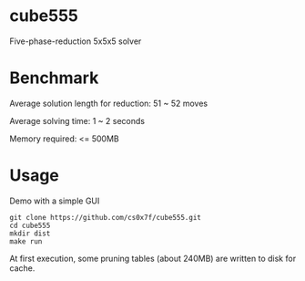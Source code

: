 # cube555

Five-phase-reduction 5x5x5 solver

# Benchmark

Average solution length for reduction: 51 ~ 52 moves

Average solving time: 1 ~ 2 seconds

Memory required: <= 500MB

# Usage

Demo with a simple GUI

```
git clone https://github.com/cs0x7f/cube555.git
cd cube555
mkdir dist
make run
```

At first execution, some pruning tables (about 240MB) are written to disk for cache.
